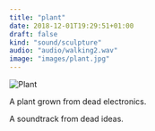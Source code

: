 ```yaml
---
title: "plant"
date: 2018-12-01T19:29:51+01:00
draft: false
kind: "sound/sculpture"
audio: "audio/walking2.wav"
image: "images/plant.jpg"
---
```


![Plant](/images/plant.jpg)

A plant grown from dead electronics.

A soundtrack from dead ideas.
